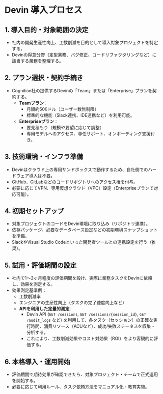 # Devin 導入プロセス

## 1. 導入目的・対象範囲の決定
- 社内の開発生産性向上、工数削減を目的として導入対象プロジェクトを特定する。
- Devinの得意分野（定型業務、バグ修正、コードリファクタリングなど）に該当する業務を整理する。

## 2. プラン選択・契約手続き
- Cognition社の提供するDevinの「Team」または「Enterprise」プランを契約する。
  - **Teamプラン**：
    - 月額約500ドル（ユーザー数無制限）
    - 標準的な機能（Slack連携、IDE連携など）を利用可能。
  - **Enterpriseプラン**：
    - 要見積もり（規模や要望に応じて調整）
    - 専用モデルへのアクセス、専任サポート、オンボーディング支援付き。

## 3. 技術環境・インフラ準備
- Devinはクラウド上の専用サンドボックスで動作するため、自社側でのハードウェア導入は不要。
- GitHub、GitLabなどのコードリポジトリへのアクセス権を付与。
- 必要に応じてVPN、専用仮想クラウド（VPC）設定（Enterpriseプランで対応可能）。

## 4. 初期セットアップ
- 対象プロジェクトのコードをDevin環境に取り込み（リポジトリ連携）。
- 依存パッケージ、必要なデータベース設定などの初期環境スナップショットを準備。
- SlackやVisual Studio Codeといった開発者ツールとの連携設定を行う（推奨）。

## 5. 試用・評価期間の設定
- 社内で1～2ヶ月程度の評価期間を設け、実際に業務タスクをDevinに依頼し、効果を測定する。
- 効果測定基準例：
  - 工数削減率
  - エンジニアの生産性向上（タスクの完了速度向上など）
  - **APIを利用した定量的測定**:
    - Devin API (`GET /sessions`, `GET /sessions/{session_id}`, `GET /audit_logs` など) を利用して、各タスク（セッション）の正確な実行時間、消費リソース（ACUなど）、成功/失敗ステータスを収集・分析する。
    - これにより、工数削減効果やコスト対効果（ROI）をより客観的に評価する。

## 6. 本格導入・運用開始
- 評価期間で期待効果が確認できたら、対象プロジェクト・チームで正式運用を開始する。
- 必要に応じて利用ルール、タスク依頼方法をマニュアル化・教育実施。